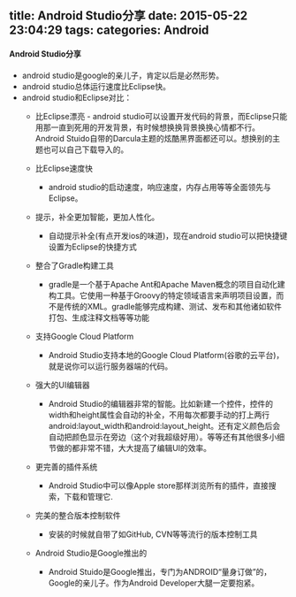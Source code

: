 title: Android Studio分享
date: 2015-05-22 23:04:29
tags:
categories: Android
---


####  Android Studio分享
- android studio是google的亲儿子，肯定以后是必然形势。
- android studio总体运行速度比Eclipse快。
- android studio和Eclipse对比：
   - 比Eclipse漂亮
         - android studio可以设置开发代码的背景，而Eclipse只能用那一直到死用的开发背景，有时候想换换背景换换心情都不行。Android Stuido自带的Darcula主题的炫酷黑界面都还可以。想换别的主题也可以自己下载导入的。

    - 比Eclipse速度快
        - android studio的启动速度，响应速度，内存占用等等全面领先与Eclipse。

    - 提示，补全更加智能，更加人性化。
        - 自动提示补全(有点开发ios的味道)，现在android studio可以把快捷键设置为Eclipse的快捷方式

    - 整合了Gradle构建工具
         - gradle是一个基于Apache Ant和Apache Maven概念的项目自动化建构工具。它使用一种基于Groovy的特定领域语言来声明项目设置，而不是传统的XML。gradle能够完成构建、测试、发布和其他诸如软件打包、生成注释文档等等功能

    - 支持Google Cloud Platform
         - Android Studio支持本地的Google Cloud Platform(谷歌的云平台)，就是说你可以运行服务器端的代码。

    - 强大的UI编辑器
         - Android Studio的编辑器非常的智能。比如新建一个控件，控件的width和height属性会自动的补全，不用每次都要手动的打上两行 android:layout_width和android:layout_height。还有定义颜色后会自动把颜色显示在旁边（这个对我超级好用）。等等还有其他很多小细节做的都非常不错，大大提高了编辑UI的效率。

    - 更完善的插件系统
        - Android Studio中可以像Apple store那样浏览所有的插件，直接搜索，下载和管理它.

    - 完美的整合版本控制软件
        - 安装的时候就自带了如GitHub, CVN等等流行的版本控制工具

    - Android Studio是Google推出的
       -  Android Stuido是Google推出，专门为ANDROID“量身订做”的，Google的亲儿子。作为Android Developer大腿一定要抱紧。

